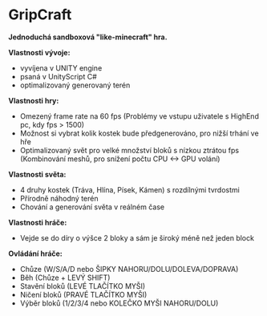 # GripCraft

**Jednoduchá sandboxová "like-minecraft" hra.**

**Vlastnosti vývoje:**
  - vyvíjena v UNITY engine
  - psaná v UnityScript C#
  - optimalizovaný generovaný terén

**Vlastnosti hry:**
  - Omezený frame rate na 60 fps (Problémy ve vstupu uživatele s HighEnd pc, kdy fps > 1500)
  - Možnost si vybrat kolik kostek bude předgenerováno, pro nižší trhání ve hře
  - Optimalizovaný svět pro velké množství bloků s nízkou ztrátou fps (Kombinování meshů, pro snížení počtu CPU <-> GPU volání)

**Vlastnosti světa:**
  - 4 druhy kostek (Tráva, Hlína, Písek, Kámen) s rozdílnými tvrdostmi
  - Přírodně náhodný terén
  - Chování a generování světa v reálném čase

**Vlastnosti hráče:**
  - Vejde se do díry o výšce 2 bloky a sám je široký méně než jeden block

**Ovládání hráče:**
  - Chůze (W/S/A/D nebo ŠIPKY NAHORU/DOLU/DOLEVA/DOPRAVA)
  - Běh (Chůze + LEVÝ SHIFT)
  - Stavění bloků (LEVÉ TLAČÍTKO MYŠI)
  - Ničení bloků (PRAVÉ TLAČÍTKO MYŠI)
  - Výběr bloků (1/2/3/4 nebo KOLEČKO MYŠI NAHORU/DOLU)
